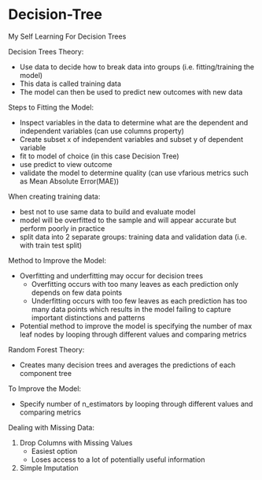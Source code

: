 # Decision-Tree
My Self Learning For Decision Trees

Decision Trees Theory:
- Use data to decide how to break data into groups (i.e. fitting/training the model)
- This data is called training data
- The model can then be used to predict new outcomes with new data

Steps to Fitting the Model:
- Inspect variables in the data to determine what are the dependent and independent variables (can use columns property)
- Create subset x of independent variables and subset y of dependent variable
- fit to model of choice (in this case Decision Tree)
- use predict to view outcome
- validate the model to determine quality (can use vfarious metrics such as Mean Absolute Error(MAE))

When creating training data:
- best not to use same data to build and evaluate model
- model will be overfitted to the sample and will appear accurate but perform poorly in practice
- split data into 2 separate groups: training data and validation data (i.e. with train test split)

Method to Improve the Model:
- Overfitting and underfitting may occur for decision trees
    - Overfitting occurs with too many leaves as each prediction only depends on few data points
    - Underfitting occurs with too few leaves as each prediction has too many data points which results in the model failing to capture important distinctions and patterns
- Potential method to improve the model is specifying the number of max leaf nodes by looping through different values and comparing metrics

Random Forest Theory:
- Creates many decision trees and averages the predictions of each component tree

To Improve the Model:
- Specify number of n_estimators by looping through different values and comparing metrics

Dealing with Missing Data:
1) Drop Columns with Missing Values
    - Easiest option
    - Loses access to a lot of potentially useful information
2) Simple Imputation